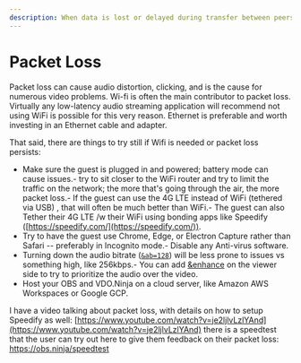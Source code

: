 ```yaml
---
description: When data is lost or delayed during transfer between peers
---
```


# Packet Loss

Packet loss can cause audio distortion, clicking, and is the cause for numerous video problems. Wi-fi is often the main contributor to packet loss. Virtually any low-latency audio streaming application will recommend not using WiFi is possible for this very reason. Ethernet is preferable and worth investing in an Ethernet cable and adapter.

That said, there are things to try still if Wifi is needed or packet loss persists:

* Make sure the guest is plugged in and powered; battery mode can cause issues.- try to sit closer to the WiFi router and try to limit the traffic on the network; the more that's going through the air, the more packet loss.- If the guest can use the 4G LTE instead of WiFi (tethered via USB) , that will often be much better than WiFi.- The guest can also Tether their 4G LTE /w their WiFi using bonding apps like Speedify ([https://speedify.com/](https://speedify.com/)).
* Try to have the guest use Chrome, Edge, or Electron Capture rather than Safari -- preferably in Incognito mode.- Disable any Anti-virus software.
* Turning down the audio bitrate ([`&ab=128`](../advanced-settings/view-parameters/audiobitrate.md)) will be less prone to issues vs something high, like 256kbps.- You can add [\&enhance](../advanced-settings/view-parameters/enhance.md) on the viewer side to try to prioritize the audio over the video.
* Host your OBS and VDO.Ninja on a cloud server, like Amazon AWS Workspaces or Google GCP.

I have a video talking about packet loss, with details on how to setup Speedify as well: [https://www.youtube.com/watch?v=je2ljlvLzlYAnd](https://www.youtube.com/watch?v=je2ljlvLzlYAnd) there is a speedtest that the user can try out here to give them feedback on their packet loss: [https://obs.ninja/speedtest ](https://obs.ninja/speedtest%C2%A0)
